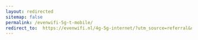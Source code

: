 ```yaml
---
layout: redirected
sitemap: false
permalink: /evenwifi-5g-t-mobile/
redirect_to:  https://evenwifi.nl/4g-5g-internet/?utm_source=referral&utm_medium=banner&utm_campaign=onbeperkt4g
---
```

